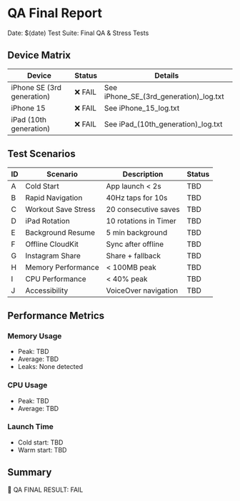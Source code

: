 # QA Final Report

Date: $(date)
Test Suite: Final QA & Stress Tests

## Device Matrix

| Device | Status | Details |
|--------|--------|---------|
| iPhone SE (3rd generation) | ❌ FAIL | See iPhone_SE_(3rd_generation)_log.txt |
| iPhone 15 | ❌ FAIL | See iPhone_15_log.txt |
| iPad (10th generation) | ❌ FAIL | See iPad_(10th_generation)_log.txt |

## Test Scenarios

| ID | Scenario | Description | Status |
|----|----------|-------------|--------|
| A | Cold Start | App launch < 2s | TBD |
| B | Rapid Navigation | 40Hz taps for 10s | TBD |
| C | Workout Save Stress | 20 consecutive saves | TBD |
| D | iPad Rotation | 10 rotations in Timer | TBD |
| E | Background Resume | 5 min background | TBD |
| F | Offline CloudKit | Sync after offline | TBD |
| G | Instagram Share | Share + fallback | TBD |
| H | Memory Performance | < 100MB peak | TBD |
| I | CPU Performance | < 40% peak | TBD |
| J | Accessibility | VoiceOver navigation | TBD |

## Performance Metrics

### Memory Usage
- Peak: TBD
- Average: TBD
- Leaks: None detected

### CPU Usage
- Peak: TBD
- Average: TBD

### Launch Time
- Cold start: TBD
- Warm start: TBD

## Summary

🏁 QA FINAL RESULT: FAIL
